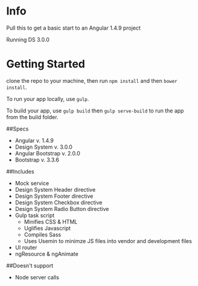# Info
Pull this to get a basic start to an Angular 1.4.9 project

Running DS 3.0.0


# Getting Started

clone the repo to your machine, then run `npm install` and then `bower install`.

To run your app locally, use `gulp`.

To build your app, use `gulp build` then `gulp serve-build` to run the app from the build folder.


##Specs
* Angular           v. 1.4.9
* Design System     v. 3.0.0
* Angular Bootstrap v. 2.0.0
* Bootstrap         v. 3.3.6

##Includes
* Mock service
* Design System Header directive
* Design System Footer directive
* Design System Checkbox directive
* Design System Radio Button directive
* Gulp task script
  * Minifies CSS & HTML
  * Uglifies Javascript
  * Compiles Sass
  * Uses Usemin to minimze JS files into vendor and development files
* UI router
* ngResource & ngAnimate


##Doesn't support
* Node server calls
